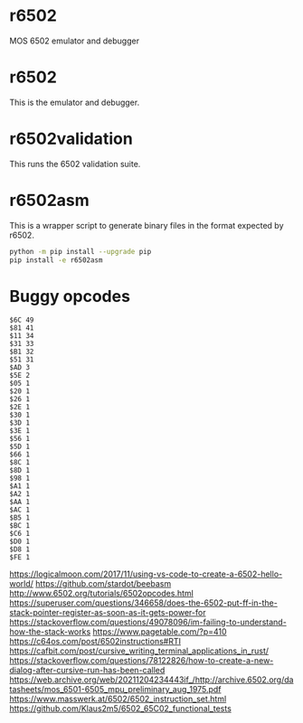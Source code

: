 # r6502

MOS 6502 emulator and debugger

# r6502

This is the emulator and debugger.

# r6502validation

This runs the 6502 validation suite.

# r6502asm

This is a wrapper script to generate binary files in the format expected
by r6502.

```bash
python -m pip install --upgrade pip
pip install -e r6502asm
```

# Buggy opcodes

```
$6C 49
$81 41
$11 34
$31 33
$B1 32
$51 31
$AD 3
$5E 2
$05 1
$20 1
$26 1
$2E 1
$30 1
$3D 1
$3E 1
$56 1
$5D 1
$66 1
$8C 1
$8D 1
$98 1
$A1 1
$A2 1
$AA 1
$AC 1
$B5 1
$BC 1
$C6 1
$D0 1
$D8 1
$FE 1
```

https://logicalmoon.com/2017/11/using-vs-code-to-create-a-6502-hello-world/
https://github.com/stardot/beebasm
http://www.6502.org/tutorials/6502opcodes.html
https://superuser.com/questions/346658/does-the-6502-put-ff-in-the-stack-pointer-register-as-soon-as-it-gets-power-for
https://stackoverflow.com/questions/49078096/im-failing-to-understand-how-the-stack-works
https://www.pagetable.com/?p=410
https://c64os.com/post/6502instructions#RTI
https://cafbit.com/post/cursive_writing_terminal_applications_in_rust/
https://stackoverflow.com/questions/78122826/how-to-create-a-new-dialog-after-cursive-run-has-been-called
https://web.archive.org/web/20211204234443if_/http://archive.6502.org/datasheets/mos_6501-6505_mpu_preliminary_aug_1975.pdf
https://www.masswerk.at/6502/6502_instruction_set.html
https://github.com/Klaus2m5/6502_65C02_functional_tests
